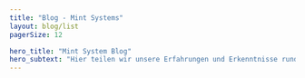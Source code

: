 ```yaml
---
title: "Blog - Mint Systems"
layout: blog/list
pagerSize: 12

hero_title: "Mint System Blog"
hero_subtext: "Hier teilen wir unsere Erfahrungen und Erkenntnisse rund um unsere Arbeit."
---
```

